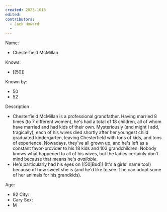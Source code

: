 ```yaml
---
created: 2023-1016
edited:
contributors:
  - Jack Howard
  - 
---
```


Name:
- Chesterfield McMillan

Knows:
- [[50]]

Known by:
- 50
- 52

Description
- Chesterfield McMillan is a professional grandfather. Having married 8 times (to 7 different women), he's had a total of 18 children, all of whom have married and had kids of their own. Mysteriously (and might I add, tragically), each of his wives died shortly after her youngest child graduated kindergarten, leaving Chesterfield with tons of kids, and tons of experience. Nowadays, they've all grown up, and he's left as a constant favor-provider to his 18 kids and 103 grandchildren. Nobody knows what happened to all of his wives, but the ladies certainly don't mind because that means he's *available*.
- He's particularly had his eyes on [[50|Bud]] (It's a girls' name too!) because of how sweet she is (and he'd like to see if he can adopt some of her animals for his grandkids).

Age:
- 92
City:
- Cary
Sex:
- M

